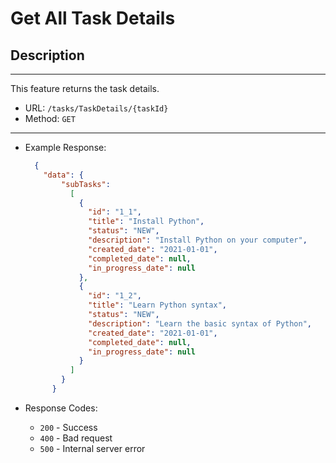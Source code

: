 # Get All Task Details

## Description

___
This feature returns the task details.

* URL: `/tasks/TaskDetails/{taskId}`
* Method: `GET`

___

* Example Response:

    ```json
      {
        "data": {
            "subTasks": 
              [
                {
                  "id": "1_1",
                  "title": "Install Python",
                  "status": "NEW",
                  "description": "Install Python on your computer",
                  "created_date": "2021-01-01",
                  "completed_date": null,
                  "in_progress_date": null
                },
                {
                  "id": "1_2",
                  "title": "Learn Python syntax",
                  "status": "NEW",
                  "description": "Learn the basic syntax of Python",
                  "created_date": "2021-01-01",
                  "completed_date": null,
                  "in_progress_date": null
                }
              ]
            }
          }
    ```

* Response Codes:
    * `200` - Success
    * `400` - Bad request
    * `500` - Internal server error

